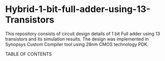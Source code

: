 # Hybrid-1-bit-full-adder-using-13-Transistors
This repository consists of circuit design details of 1 bit Full adder using 13 transistors and its simulation results. The design was implemented in Synopsys Custom Compiler tool using 28nm CMOS technology PDK.

TABLE OF CONTENTS 
